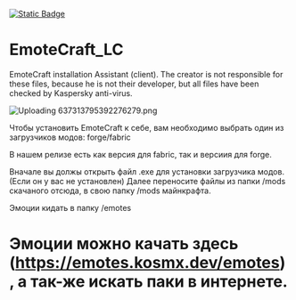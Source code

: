 [![Static Badge](https://img.shields.io/badge/-LITECRAFT-090909?style=for-the-badge&logo=ubuntu&logoColor=27A0D9)](https://www.litecraft.site)

# EmoteCraft_LC
EmoteCraft installation Assistant (client). The creator is not responsible for these files, because he is not their developer, but all files have been checked by Kaspersky anti-virus.

![Uploading 637313795392276279.png]()


Чтобы установить EmoteCraft к себе, вам необходимо выбрать один из загрузчиков модов: forge/fabric

В нашем релизе есть как версия для fabric, так и версиия для forge.

Вначале вы должы открыть файл .exe для установки загрузчика модов. (Если он у вас не установлен) Далее переносите файлы из папки /mods скачаного отсюда, в свою папку /mods майнкрафта.

Эмоции кидать в папку /emotes

# Эмоции можно качать здесь (https://emotes.kosmx.dev/emotes), а так-же искать паки в интернете.
